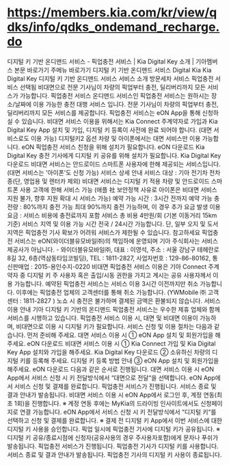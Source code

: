 # https://members.kia.com/kr/view/qdks/info/qdks_ondemand_recharge.do

디지털 키 기반 온디맨드 서비스 - 픽업충전 서비스 | Kia Digital Key 소개 | 기아멤버스
본문 바로가기
주메뉴 바로가기
디지털 키 기반 온디맨드 서비스
Digital Kia
Kia Digital Key
디지털 키 기반 온디맨드 서비스
서비스 소개
방문세차 서비스
픽업충전 서비스
선택됨
비대면으로 전문 기사님이 차량의 픽업부터
충전, 딜리버리까지 모든 서비스가 가능합니다.
픽업충전 서비스
온디맨드 서비스인 픽업충전 서비스는 원하시는 장소/날짜에 이용 가능한 충전 대행 서비스 입니다.
전문 기사님이 차량의 픽업부터 충전, 딜리버리까지 모든 서비스를 제공합니다.
픽업충전 서비스는 eON App을 통해 신청하실 수 있습니다.
비대면 서비스 이용을 위해서는 Kia Connect 주계약자로 가입과 Kia Digital Key App 설치 및 가입, 디지털 키 등록이 사전에
완료 되어야 합니다. (대면 서비스로도 이용 가능)
디지털키2 옵션 차량 및 아이폰에서는 대면 서비스만 이용 가능합니다.
eON
픽업충전 서비스 친청을 위해 설치가
필요합니다.
eON 다운로드
Kia Digital Key
충전 기사에게 디지털 키 공유를 위해 설치가 필요합니다.
Kia Digital Key 다운로드
비대면 서비스는 안드로이드 스마트폰 사용자에 한해 제공되는 서비스입니다.(대면 서비스는 '아이폰'도 신청 가능)
서비스 상세 안내
서비스 대상 :
기아 전기차 전차종(단, 영업용 및 렌터카 제외)
비대면 서비스는 디지털 키 적용 차량 및 안드로이드
스마트폰 사용 고객에 한해 서비스 가능
(애플
社
보안정책 사유로 아이폰은 비대면 서비스
지원 불가, 향후 지원 확대 시 서비스 가능)
예약 가능 시간 : 3시간 전까지 예약 가능
충전량 : 80%까지 충전 가능
최대 90%까지 충전 가능하며, 이 경우 추가 요금 발생
이용 요금 : 서비스 비용에 충전료까지 포함
서비스 총 비용 4만원/회 (기본 이동거리 15km 기준)
서비스 지역 및 이용 가능 시간
전국 / 24시간 가능합니다.
단, 일부 오지 및 도서지역은 픽업충전 기사 확보가 어려워 서비스가 제한될 수 있습니다.
참고하세요
픽업충전 서비스는 eON(와이더블유모바일㈜)의 책임하에 운영되며 기아 주식회사는 서비스 제공사가 아닙니다.
                            - 와이더블유모바일㈜, 대표 : 이영석, 주소 : 서울 강남구 테헤란로8길 32, 6층(역삼동타임코빌딩), TEL : 1811-2827, 사업자번호 : 129-86-80162, 통신판매업 : 2015-용인수지-0220
비대면 픽업충전 서비스 이용은 기아 Connect 주계약자 중 디지털 키 주 사용자 혹은 출입/시동 권한을 가지고 계시는
공유 사용자께서 이용 가능합니다.
예약된 픽업충전 서비스는 서비스 이용 3시간 이전까지만 취소 가능합니다. 이후에는 픽업충전 업체의 고객센터를 통해
취소 가능합니다. (YWMobile ㈜ 고객센터 : 1811-2827 )
노쇼 시 충전은 불가하며 결제된 금액은 환불되지 않습니다.
서비스 이용 안내
기아 디지털 키 기반의 온디맨드 픽업충전 서비스는 우수한 제휴 업체와 함께 서비스를 시행하고 있습니다.
픽업충전 서비스 이용 시, 대면 및 비대면 이용이 가능하며, 비대면으로 이용 시 디지털 키가 필요합니다.
서비스 신청 및 이용 절차는 다음과 같습니다.
먼저 준비해 주세요.
대면 서비스 이용 시
① eON App 설치 및 회원가입을 해주세요.
eON 다운로드
비대면 서비스 이용 시
① Kia Connect 가입 및 Kia Digital Key App 설치와 가입을 해주세요.
Kia Digital Key 다운로드
② 소유하신 차량의 디지털 키를 등록해 주세요.
디지털 키 등록 방법 안내
③ eON App 설치 및 회원가입을 해주세요.
eON 다운로드
다음과 같은 순서로 진행됩니다.
대면 서비스 이용 시
eON App에서 서비스 신청 시 키 전달방식에서 “대면으로 전달“을 선택합니다.
eON App에서 서비스 신청 및 결제를 완료합니다.
픽업충전 서비스가 진행됩니다.
서비스 종료 및 결과 안내가 발송됩니다.
비대면 서비스 이용 시
eON App에서 로그인 후, 계정 연동(최초 1회)을 진행합니다.
※ 계정 연동 후에는 MyKia의 드라이빙 인사이트에서도 신청페이지로 연결 가능합니다.
eON App에서 서비스 신청 시 키 전달방식에서 “디지털 키“를 선택하고 신청 및 결제를 완료합니다.
※ 결제 전 디지털 키 App에서 이번 서비스에 대한 디지털 키 사용을 승인합니다.
픽업 일시에 픽업충전 기사에 디지털 키가 공유됩니다.
※ 디지털 키 공유/종료시점에 신청자(공유사용의 경우 주사용자포함)에게 문자나 푸쉬가 발송됩니다.
픽업충전 서비스가 진행됩니다.
픽업충전 기사가 디지털 키를 사용합니다.
서비스 종료 및 결과 안내가 발송됩니다.
픽업충전 기사의 디지털 키 사용이 종료됩니다.